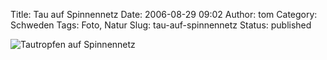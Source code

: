 Title: Tau auf Spinnennetz
Date: 2006-08-29 09:02
Author: tom
Category: Schweden
Tags: Foto, Natur
Slug: tau-auf-spinnennetz
Status: published

![Tautropfen auf
Spinnennetz](http://www.fiket.de/pic/dagg.jpg "Tautropfen auf Spinnennetz")

